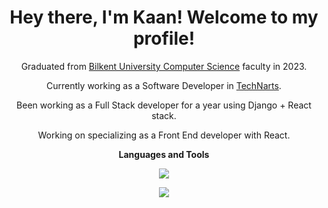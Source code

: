 <h1 align="center">Hey there, I'm Kaan! Welcome to my profile!</h1>
<div align="center">
  <p>Graduated from <a href="https://w3.cs.bilkent.edu.tr/tr/">Bilkent University Computer Science</a> faculty in 2023.</p>
  <p>Currently working as a Software Developer in <a href="https://technarts.com">TechNarts</a>.</p>
  <p>Been working as a Full Stack developer for a year using Django + React stack.</p>
  <p>Working on specializing as a Front End developer with React.</p>
</div>

<p align="center">
  <strong>Languages and Tools</strong>
</p>
  
<p align="center">
  <a href="https://skillicons.dev">
    <img src="https://skillicons.dev/icons?i=react,django,python,javascript,typescript,git,docker,postgres,html,css&perline=5" />
  </a>
</p>

<div class="container" align="center">
  <img class="img" src="http://github-profile-summary-cards.vercel.app/api/cards/profile-details?username=kaankurcer&theme=ayu_mirage" />
</div>
